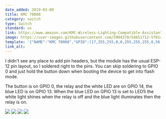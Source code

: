 ```yaml
---
date_added: 2019-03-09
title: KMC 70008
category: switch
type: Switch
standard: us
link: https://www.amazon.com/KMC-Wireless-Lighting-Compatible-Assistant/dp/B078HFR27T
image: https://user-images.githubusercontent.com/5904370/54651712-5f014c00-4ab4-11e9-8622-8f4104632427.png
template: '{"NAME":"KMC 70008","GPIO":[17,255,255,0,0,255,255,255,0,56,21,255,255],"FLAG":0,"BASE":18}' 
link_alt: 
---
```

I didn't see any place to add pin headers, but the module has the usual ESP-12 pin layout, so I soldered right to the pins. You can skip soldering to GPIO 0 and just hold the button down when booting the device to get into flash mode.

The button is on GPIO 0, the relay and the white LED are on GPIO 14, the blue LED is on GPIO 13. When the blue LED on GPIO 13 is set to LED1i the white light shines when the relay is off and the blue light illuminates then the relay is on.

![](https://i.postimg.cc/HLSJLSwN/4e8mR7g.jpg)
![](https://i.postimg.cc/WbMhZpmg/QnzGWli.jpg)
![](https://i.postimg.cc/4ycnBsDC/tvMPYVy.jpg)
![](https://i.postimg.cc/QxLFVK7j/xavv6mO.jpg)
